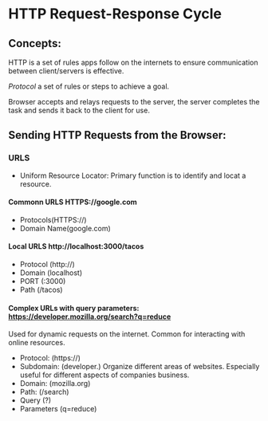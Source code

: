 # HTTP Request-Response Cycle

## Concepts:
HTTP is a set of rules apps follow on the internets to ensure communication between client/servers is effective. 

*Protocol* a set of rules or steps to achieve a goal.

Browser accepts and relays requests to the server, the server completes the task and sends it back to the client for use. 

     


## Sending HTTP Requests from the Browser:
### URLS
- Uniform Resource Locator: Primary function is to identify and locat a resource. 

#### Commonn URLS HTTPS://google.com
- Protocols(HTTPS://)
- Domain Name(google.com)
            
#### Local URLS http://localhost:3000/tacos
- Protocol (http://)
- Domain (localhost)
- PORT (:3000)
- Path (/tacos)

#### Complex URLs with query parameters: https://developer.mozilla.org/search?q=reduce
Used for dynamic requests on the internet. Common for interacting with online resources.
- Protocol: (https://)
- Subdomain: (developer.) Organize different areas of websites. Especially useful for different aspects of companies business. 
- Domain: (mozilla.org)
- Path: (/search)
- Query (?)
- Parameters (q=reduce)